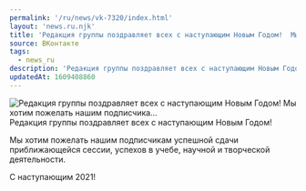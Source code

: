 ```yaml
---
permalink: '/ru/news/vk-7320/index.html'
layout: 'news.ru.njk'
title: 'Редакция группы поздравляет всех с наступающим Новым Годом!  Мы хотим пожелать нашим подписчика…'
source: ВКонтакте
tags:
  - news_ru
description: 'Редакция группы поздравляет всех с наступающим Новым Годом!  Мы хотим пожелать нашим подписчика…'
updatedAt: 1609408860
---
```

![Редакция группы поздравляет всех с наступающим Новым Годом!  Мы хотим пожелать нашим подписчика…](https://sun9-23.userapi.com/impg/bokYJ0y2Zjwpo7TG_BnpvprgDu0BDF_yCEjrPQ/GWxS4zvh9sc.jpg?size=1280x1280&quality=96&proxy=1&sign=5342260a588d9902494e8a907e5e5f01&c_uniq_tag=GZdzwlL4q3NpSvBJRVWoT8BLjYsGHZ10GmlsrYK6xLk&type=album)
Редакция группы поздравляет всех с наступающим Новым Годом!

Мы хотим пожелать нашим подписчикам успешной сдачи приближающейся сессии, успехов в учебе, научной и творческой деятельности. 

С наступающим 2021!